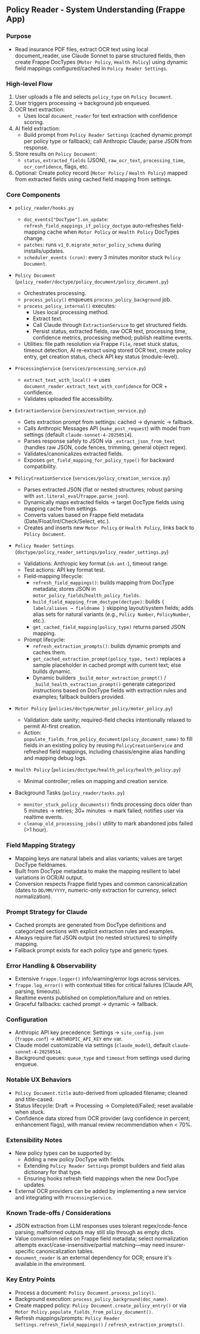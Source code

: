 ## Policy Reader - System Understanding (Frappe App)

### Purpose

- Read insurance PDF files, extract OCR text using local document_reader, use Claude Sonnet to parse structured fields, then create Frappe DocTypes (`Motor Policy`, `Health Policy`) using dynamic field mappings configured/cached in `Policy Reader Settings`.

### High-level Flow

1. User uploads a file and selects `policy_type` on `Policy Document`.
2. User triggers processing → background job enqueued.
3. OCR text extraction:
   - Uses local `document_reader` for text extraction with confidence scoring.
4. AI field extraction:
   - Build prompt from `Policy Reader Settings` (cached dynamic prompt per policy type or fallback); call Anthropic Claude; parse JSON from response.
5. Store results on `Policy Document`:
   - `status`, `extracted_fields` (JSON), `raw_ocr_text`, `processing_time`, `ocr_confidence`, flags, etc.
6. Optional: Create policy record (`Motor Policy` / `Health Policy`) mapped from extracted fields using cached field mapping from settings.

### Core Components

- `policy_reader/hooks.py`

  - `doc_events["DocType"].on_update`: `refresh_field_mappings_if_policy_doctype` auto-refreshes field-mapping cache when `Motor Policy` or `Health Policy` DocTypes change.
  - `patches`: runs `v1_0.migrate_motor_policy_schema` during installs/updates.
  - `scheduler_events (cron)`: every 3 minutes monitor stuck `Policy Document`.

- `Policy Document` (`policy_reader/doctype/policy_document/policy_document.py`)

  - Orchestrates processing.
  - `process_policy()` enqueues `process_policy_background` job.
  - `process_policy_internal()` executes:
    - Uses local processing method.
    - Extract text.
    - Call Claude through `ExtractionService` to get structured fields.
    - Persist status, extracted fields, raw OCR text, processing time, confidence metrics, processing method; publish realtime events.
  - Utilities: file path resolution via Frappe `File`, reset stuck status, timeout detection, AI re-extract using stored OCR text, create policy entry, get creation status, check API key status (module-level).

- `ProcessingService` (`services/processing_service.py`)

  - `extract_text_with_local()` → uses `document_reader.extract_text_with_confidence` for OCR + confidence.
  - Validates uploaded file accessibility.

- `ExtractionService` (`services/extraction_service.py`)

  - Gets extraction prompt from settings: cached → dynamic → fallback.
  - Calls Anthropic Messages API (`make_post_request`) with model from settings (default `claude-sonnet-4-20250514`).
  - Parses response safely to JSON via `_extract_json_from_text` (handles raw JSON, code fences, trimming, general object regex).
  - Validates/canonicalizes extracted fields.
  - Exposes `get_field_mapping_for_policy_type()` for backward compatibility.

- `PolicyCreationService` (`services/policy_creation_service.py`)

  - Parses extracted JSON (flat or nested structures; robust parsing with `ast.literal_eval`/`frappe.parse_json`).
  - Dynamically maps extracted fields → target DocType fields using mapping cache from settings.
  - Converts values based on Frappe field metadata (Date/Float/Int/Check/Select, etc.).
  - Creates and inserts new `Motor Policy` or `Health Policy`, links back to `Policy Document`.

- `Policy Reader Settings` (`doctype/policy_reader_settings/policy_reader_settings.py`)

  - Validations: Anthropic key format (`sk-ant-`), timeout range.
  - Test actions: API key format test.
  - Field-mapping lifecycle:
    - `refresh_field_mappings()`: builds mapping from DocType metadata; stores JSON in `motor_policy_fields`/`health_policy_fields`.
    - `build_field_mapping_from_doctype(doctype)`: builds `{ label/aliases → fieldname }` skipping layout/system fields; adds alias sets for natural variants (e.g., `Policy Number`, `PolicyNumber`, etc.).
    - `get_cached_field_mapping(policy_type)` returns parsed JSON mapping.
  - Prompt lifecycle:
    - `refresh_extraction_prompts()`: builds dynamic prompts and caches them.
    - `get_cached_extraction_prompt(policy_type, text)` replaces a sample placeholder in cached prompt with current text; else builds dynamic.
    - Dynamic builders `_build_motor_extraction_prompt()` / `_build_health_extraction_prompt()` generate categorized instructions based on DocType fields with extraction rules and examples; fallback builders provided.

- `Motor Policy` (`policies/doctype/motor_policy/motor_policy.py`)

  - Validation: date sanity; required-field checks intentionally relaxed to permit AI-first creation.
  - Action: `populate_fields_from_policy_document(policy_document_name)` to fill fields in an existing policy by reusing `PolicyCreationService` and refreshed field mappings, including chassis/engine alias handling and mapping debug logs.

- `Health Policy` (`policies/doctype/health_policy/health_policy.py`)

  - Minimal controller; relies on mapping and creation service.

- Background Tasks (`policy_reader/tasks.py`)
  - `monitor_stuck_policy_documents()` finds processing docs older than 5 minutes → retries; 30+ minutes → mark failed; notifies user via realtime events.
  - `cleanup_old_processing_jobs()` utility to mark abandoned jobs failed (>1 hour).

### Field Mapping Strategy

- Mapping keys are natural labels and alias variants; values are target DocType fieldnames.
- Built from DocType metadata to make the mapping resilient to label variations in OCR/AI output.
- Conversion respects Frappe field types and common canonicalization (dates to `DD/MM/YYYY`, numeric-only extraction for currency, select normalization).

### Prompt Strategy for Claude

- Cached prompts are generated from DocType definitions and categorized sections with explicit extraction rules and examples.
- Always require flat JSON output (no nested structures) to simplify mapping.
- Fallback prompt exists for each policy type and generic types.

### Error Handling & Observability

- Extensive `frappe.logger()` info/warning/error logs across services.
- `frappe.log_error()` with contextual titles for critical failures (Claude API, parsing, timeouts).
- Realtime events published on completion/failure and on retries.
- Graceful fallbacks: cached prompt → dynamic → fallback.

### Configuration

- Anthropic API key precedence: Settings → `site_config.json` (`frappe.conf`) → `ANTHROPIC_API_KEY` env var.
- Claude model customizable via settings (`claude_model`), default `claude-sonnet-4-20250514`.
- Background queues: `queue_type` and `timeout` from settings used during enqueue.

### Notable UX Behaviors

- `Policy Document.title` auto-derived from uploaded filename; cleaned and title-cased.
- Status lifecycle: Draft → Processing → Completed/Failed; reset available when stuck.
- Confidence data stored from OCR provider (avg confidence in percent; enhancement flags), with manual review recommendation when < 70%.

### Extensibility Notes

- New policy types can be supported by:
  - Adding a new policy DocType with fields.
  - Extending `Policy Reader Settings` prompt builders and field alias dictionary for that type.
  - Ensuring hooks refresh field mappings when the new DocType updates.
- External OCR providers can be added by implementing a new service and integrating with `ProcessingService`.

### Known Trade-offs / Considerations

- JSON extraction from LLM responses uses tolerant regex/code-fence parsing; malformed outputs may still slip through as empty dicts.
- Value conversion relies on Frappe field metadata; select normalization attempts exact/case-insensitive/partial matching—may need insurer-specific canonicalization tables.
- `document_reader` is an external dependency for OCR; ensure it's available in the environment.

### Key Entry Points

- Process a document: `Policy Document.process_policy()`.
- Background execution: `process_policy_background(doc_name)`.
- Create mapped policy: `Policy Document.create_policy_entry()` or via `Motor Policy.populate_fields_from_policy_document()`.
- Refresh mappings/prompts: `Policy Reader Settings.refresh_field_mappings()` / `refresh_extraction_prompts()`.